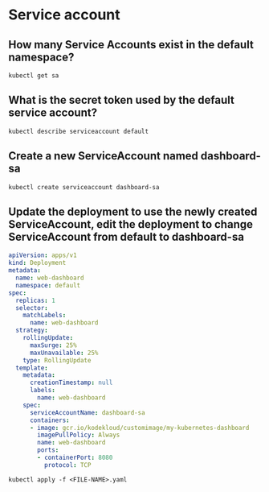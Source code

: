 # Service account

## How many Service Accounts exist in the default namespace?

`kubectl get sa`

## What is the secret token used by the default service account?

`kubectl describe serviceaccount default`

## Create a new ServiceAccount named dashboard-sa

`kubectl create serviceaccount dashboard-sa`

## Update the deployment to use the newly created ServiceAccount, edit the deployment to change ServiceAccount from default to dashboard-sa

```yaml
apiVersion: apps/v1
kind: Deployment
metadata:
  name: web-dashboard
  namespace: default
spec:
  replicas: 1
  selector:
    matchLabels:
      name: web-dashboard
  strategy:
    rollingUpdate:
      maxSurge: 25%
      maxUnavailable: 25%
    type: RollingUpdate
  template:
    metadata:
      creationTimestamp: null
      labels:
        name: web-dashboard
    spec:
      serviceAccountName: dashboard-sa
      containers:
      - image: gcr.io/kodekloud/customimage/my-kubernetes-dashboard
        imagePullPolicy: Always
        name: web-dashboard
        ports:
        - containerPort: 8080
          protocol: TCP
```

`kubectl apply -f <FILE-NAME>.yaml`
